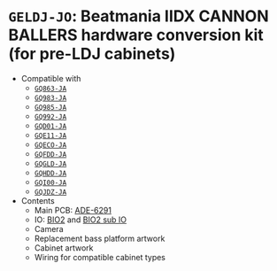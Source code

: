 # `GELDJ-JO`: Beatmania IIDX CANNON BALLERS hardware conversion kit (for pre-LDJ cabinets)

* Compatible with 
  * [`GQ863-JA`](GQ863-JA.md)
  * [`GQ983-JA`](GQ983-JA.md)
  * [`GQ985-JA`](GQ985-JA.md)
  * [`GQ992-JA`](GQ992-JA.md)
  * [`GQD01-JA`](GQD01-JA.md)
  * [`GQE11-JA`](GQE11-JA.md)
  * [`GQECO-JA`](GQECO-JA.md)
  * [`GQFDD-JA`](GQFDD-JA.md)
  * [`GQGLD-JA`](GQGLD-JA.md)
  * [`GQHDD-JA`](GQHDD-JA.md)
  * [`GQI00-JA`](GQI00-JA.md)
  * [`GQJDZ-JA`](GQJDZ-JA.md)
* Contents
  * Main PCB: [ADE-6291](../boards.md#ADE-6291)
  * IO: [BIO2](../io.md#bio2) and [BIO2 sub IO](../io.md#bio2-sub-io)
  * Camera
  * Replacement bass platform artwork
  * Cabinet artwork
  * Wiring for compatible cabinet types
